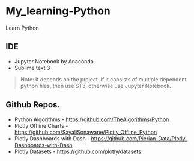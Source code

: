 # My_learning-Python
Learn Python

## IDE
* Jupyter Notebook by Anaconda.
* Sublime text 3

> Note: It depends on the project. If it consists of multiple dependent python files, then use ST3, otherwise use Jupyter Notebook.

## Github Repos.
* Python Algorithms - https://github.com/TheAlgorithms/Python
* Plotly Offline Charts - https://github.com/SayaliSonawane/Plotly_Offline_Python
* Plotly Dashboards with Dash - https://github.com/Pierian-Data/Plotly-Dashboards-with-Dash
* Plotly Datasets - https://github.com/plotly/datasets
